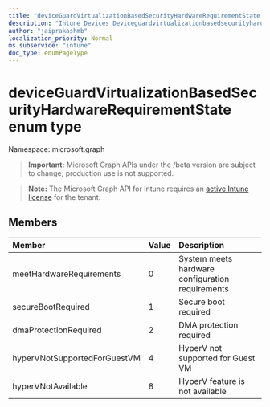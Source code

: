 ```yaml
---
title: "deviceGuardVirtualizationBasedSecurityHardwareRequirementState enum type"
description: "Intune Devices Deviceguardvirtualizationbasedsecurityhardwarerequirementstate Resources ."
author: "jaiprakashmb"
localization_priority: Normal
ms.subservice: "intune"
doc_type: enumPageType
---
```


# deviceGuardVirtualizationBasedSecurityHardwareRequirementState enum type

Namespace: microsoft.graph
> **Important:** Microsoft Graph APIs under the /beta version are subject to change; production use is not supported.

> **Note:** The Microsoft Graph API for Intune requires an [active Intune license](https://go.microsoft.com/fwlink/?linkid=839381) for the tenant.




## Members
|Member|Value|Description|
|:---|:---|:---|
|meetHardwareRequirements|0|System meets hardware configuration requirements|
|secureBootRequired|1|Secure boot required|
|dmaProtectionRequired|2|DMA protection required|
|hyperVNotSupportedForGuestVM|4|HyperV not supported for Guest VM|
|hyperVNotAvailable|8|HyperV feature is not available|
